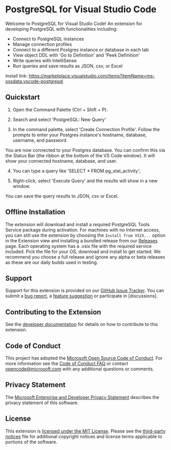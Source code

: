 # PostgreSQL for Visual Studio Code

Welcome to PostgreSQL for Visual Studio Code! An extension for developing
PostgreSQL with functionalities including:

-   Connect to PostgreSQL instances
-   Manage connection profiles
-   Connect to a different Postgres instance or database in each tab
-   View object DDL with 'Go to Definition' and 'Peek Definition'
-   Write queries with IntelliSense
-   Run queries and save results as JSON, csv, or Excel

Install link:
https://marketplace.visualstudio.com/items?itemName=ms-ossdata.vscode-postgresql

## Quickstart

1. Open the Command Palette (Ctrl + Shift + P).

2. Search and select 'PostgreSQL: New Query'

3. In the command palette, select 'Create Connection Profile'. Follow the
   prompts to enter your Postgres instance's hostname, database, username, and
   password.

You are now connected to your Postgres database. You can confirm this via the
Status Bar (the ribbon at the bottom of the VS Code window). It will show your
connected hostname, database, and user.

4. You can type a query like 'SELECT \* FROM pg_stat_activity';

5. Right-click, select 'Execute Query' and the results will show in a new
   window.

You can save the query results to JSON, csv or Excel.

## Offline Installation

The extension will download and install a required PostgreSQL Tools Service
package during activation. For machines with no Internet access, you can still
use the extension by choosing the `Install from VSIX...` option in the Extension
view and installing a bundled release from our
[Releases](https://github.com/Microsoft/vscode-postgresql/releases) page. Each
operating system has a .vsix file with the required service included. Pick the
file for your OS, download and install to get started. We recommend you choose a
full release and ignore any alpha or beta releases as these are our daily builds
used in testing.

## Support

Support for this extension is provided on our [GitHub Issue Tracker]. You can
submit a [bug report], a [feature suggestion] or participate in [discussions].

## Contributing to the Extension

See the [developer documentation] for details on how to contribute to this
extension.

## Code of Conduct

This project has adopted the [Microsoft Open Source Code of Conduct]. For more
information see the [Code of Conduct FAQ] or contact [opencode@microsoft.com]
with any additional questions or comments.

## Privacy Statement

The [Microsoft Enterprise and Developer Privacy Statement] describes the privacy
statement of this software.

## License

This extension is [licensed under the MIT License]. Please see the [third-party
notices] file for additional copyright notices and license terms applicable to
portions of the software.

[GitHub Issue Tracker]: https://github.com/Microsoft/vscode-postgresql/issues
[bug report]: https://github.com/Microsoft/vscode-postgresql/issues/new
[feature suggestion]: https://github.com/Microsoft/vscode-postgresql/issues/new
[developer documentation]:
	https://github.com/Microsoft/vscode-postgresql/wiki/How-to-Contribute
[Microsoft Enterprise and Developer Privacy Statement]:
	https://go.microsoft.com/fwlink/?LinkId=786907&lang=en7
[licensed under the MIT License]:
	https://github.com/Microsoft/vscode-postgresql/blob/master/LICENSE
[third-party notices]:
	https://github.com/Microsoft/vscode-postgresql/blob/master/ThirdPartyNotices.txt
[Microsoft Open Source Code of Conduct]:
	https://opensource.microsoft.com/codeofconduct/
[Code of Conduct FAQ]: https://opensource.microsoft.com/codeofconduct/faq/
[opencode@microsoft.com]: mailto:opencode@microsoft.com
